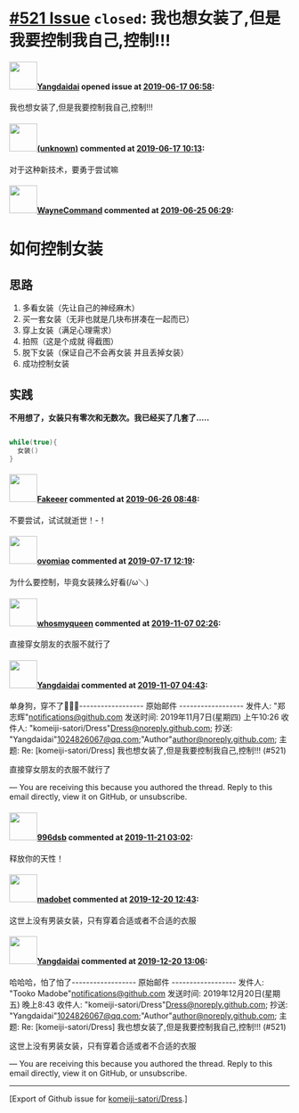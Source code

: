 # [\#521 Issue](https://github.com/komeiji-satori/Dress/issues/521) `closed`: 我也想女装了,但是我要控制我自己,控制!!!

#### <img src="https://avatars.githubusercontent.com/u/11678802?u=37758e529a351c0471df1f60f56fb6e67652b5c2&v=4" width="50">[Yangdaidai](https://github.com/Yangdaidai) opened issue at [2019-06-17 06:58](https://github.com/komeiji-satori/Dress/issues/521):

我也想女装了,但是我要控制我自己,控制!!!

#### <img src="(unknown)" width="50">[(unknown)]((unknown)) commented at [2019-06-17 10:13](https://github.com/komeiji-satori/Dress/issues/521#issuecomment-502622788):

对于这种新技术，要勇于尝试嘛

#### <img src="https://avatars.githubusercontent.com/u/30980575?u=6bdbe3a07f2c5a4f1ad23b2b075c833921e14e07&v=4" width="50">[WayneCommand](https://github.com/WayneCommand) commented at [2019-06-25 06:29](https://github.com/komeiji-satori/Dress/issues/521#issuecomment-505304342):

# 如何控制女装

## 思路
1. 多看女装（先让自己的神经麻木）
2. 买一套女装（无非也就是几块布拼凑在一起而已）
3. 穿上女装（满足心理需求）
4. 拍照（这是个成就 得截图）
5. 脱下女装（保证自己不会再女装 并且丢掉女装）
6. 成功控制女装

## 实践

**不用想了，女装只有零次和无数次。我已经买了几套了.....**

~~~java

while(true){
  女装()
}
~~~~

#### <img src="https://avatars.githubusercontent.com/u/51391266?u=e97a2d48599f10a0d608b2c38f28c0912ef9139d&v=4" width="50">[Fakeeer](https://github.com/Fakeeer) commented at [2019-06-26 08:48](https://github.com/komeiji-satori/Dress/issues/521#issuecomment-505782729):

不要尝试，试试就逝世！-！

#### <img src="https://avatars.githubusercontent.com/u/29661420?u=9081add0a73dcaeb860dc540253d52123e960170&v=4" width="50">[ovomiao](https://github.com/ovomiao) commented at [2019-07-17 12:19](https://github.com/komeiji-satori/Dress/issues/521#issuecomment-512230081):

为什么要控制，毕竟女装辣么好看(/ω＼)

#### <img src="https://avatars.githubusercontent.com/u/14005139?u=5a26301fbd781b5fe890b017ab52979f67ca0a8e&v=4" width="50">[whosmyqueen](https://github.com/whosmyqueen) commented at [2019-11-07 02:26](https://github.com/komeiji-satori/Dress/issues/521#issuecomment-550591344):

直接穿女朋友的衣服不就行了

#### <img src="https://avatars.githubusercontent.com/u/11678802?u=37758e529a351c0471df1f60f56fb6e67652b5c2&v=4" width="50">[Yangdaidai](https://github.com/Yangdaidai) commented at [2019-11-07 04:43](https://github.com/komeiji-satori/Dress/issues/521#issuecomment-550737518):

单身狗，穿不了🤣🤣🤣------------------ 原始邮件 ------------------
发件人: "郑志辉"<notifications@github.com>
发送时间: 2019年11月7日(星期四) 上午10:26
收件人: "komeiji-satori/Dress"<Dress@noreply.github.com>;
抄送: "Yangdaidai"<1024826067@qq.com>;"Author"<author@noreply.github.com>;
主题: Re: [komeiji-satori/Dress] 我也想女装了,但是我要控制我自己,控制!!! (#521)



直接穿女朋友的衣&#x670D;不就行了
 
&mdash;
You are receiving this because you authored the thread.
Reply to this email directly, view it on GitHub, or unsubscribe.

#### <img src="https://avatars.githubusercontent.com/u/29790029?u=091593327340c0441b973d9c72ed8318a3aa03de&v=4" width="50">[996dsb](https://github.com/996dsb) commented at [2019-11-21 03:02](https://github.com/komeiji-satori/Dress/issues/521#issuecomment-556888782):

释放你的天性！

#### <img src="https://avatars.githubusercontent.com/u/51693231?u=53d01688d3f5334b5aac574384385dde6fae5fc5&v=4" width="50">[madobet](https://github.com/madobet) commented at [2019-12-20 12:43](https://github.com/komeiji-satori/Dress/issues/521#issuecomment-567912429):

这世上没有男装女装，只有穿着合适或者不合适的衣服

#### <img src="https://avatars.githubusercontent.com/u/11678802?u=37758e529a351c0471df1f60f56fb6e67652b5c2&v=4" width="50">[Yangdaidai](https://github.com/Yangdaidai) commented at [2019-12-20 13:06](https://github.com/komeiji-satori/Dress/issues/521#issuecomment-567918267):

哈哈哈，怕了怕了------------------ 原始邮件 ------------------
发件人: "Tooko Madobe"<notifications@github.com>
发送时间: 2019年12月20日(星期五) 晚上8:43
收件人: "komeiji-satori/Dress"<Dress@noreply.github.com>;
抄送: "Yangdaidai"<1024826067@qq.com>;"Author"<author@noreply.github.com>;
主题: Re: [komeiji-satori/Dress] 我也想女装了,但是我要控制我自己,控制!!! (#521)



这世上没有男装女装，只有穿着合适或者不合适的衣&#x670D;
 
&mdash;
You are receiving this because you authored the thread.
Reply to this email directly, view it on GitHub, or unsubscribe.


-------------------------------------------------------------------------------



[Export of Github issue for [komeiji-satori/Dress](https://github.com/komeiji-satori/Dress).]

